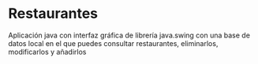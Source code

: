 # Restaurantes
Aplicación java con interfaz gráfica de librería java.swing con una base de datos local en el que puedes consultar restaurantes, eliminarlos, modificarlos y añadirlos
